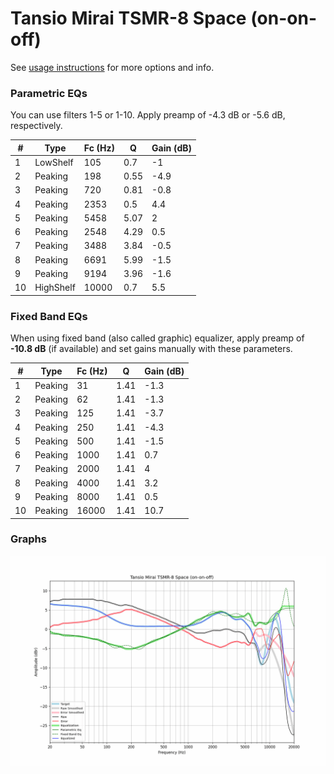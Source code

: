 # Tansio Mirai TSMR-8 Space (on-on-off)
See [usage instructions](https://github.com/jaakkopasanen/AutoEq#usage) for more options and info.

### Parametric EQs
You can use filters 1-5 or 1-10. Apply preamp of -4.3 dB or -5.6 dB, respectively.

|   # | Type      |   Fc (Hz) |    Q |   Gain (dB) |
|-----|-----------|-----------|------|-------------|
|   1 | LowShelf  |       105 | 0.7  |        -1   |
|   2 | Peaking   |       198 | 0.55 |        -4.9 |
|   3 | Peaking   |       720 | 0.81 |        -0.8 |
|   4 | Peaking   |      2353 | 0.5  |         4.4 |
|   5 | Peaking   |      5458 | 5.07 |         2   |
|   6 | Peaking   |      2548 | 4.29 |         0.5 |
|   7 | Peaking   |      3488 | 3.84 |        -0.5 |
|   8 | Peaking   |      6691 | 5.99 |        -1.5 |
|   9 | Peaking   |      9194 | 3.96 |        -1.6 |
|  10 | HighShelf |     10000 | 0.7  |         5.5 |

### Fixed Band EQs
When using fixed band (also called graphic) equalizer, apply preamp of **-10.8 dB** (if available) and set gains manually with these parameters.

|   # | Type    |   Fc (Hz) |    Q |   Gain (dB) |
|-----|---------|-----------|------|-------------|
|   1 | Peaking |        31 | 1.41 |        -1.3 |
|   2 | Peaking |        62 | 1.41 |        -1.3 |
|   3 | Peaking |       125 | 1.41 |        -3.7 |
|   4 | Peaking |       250 | 1.41 |        -4.3 |
|   5 | Peaking |       500 | 1.41 |        -1.5 |
|   6 | Peaking |      1000 | 1.41 |         0.7 |
|   7 | Peaking |      2000 | 1.41 |         4   |
|   8 | Peaking |      4000 | 1.41 |         3.2 |
|   9 | Peaking |      8000 | 1.41 |         0.5 |
|  10 | Peaking |     16000 | 1.41 |        10.7 |

### Graphs
![](./Tansio%20Mirai%20TSMR-8%20Space%20(on-on-off).png)
